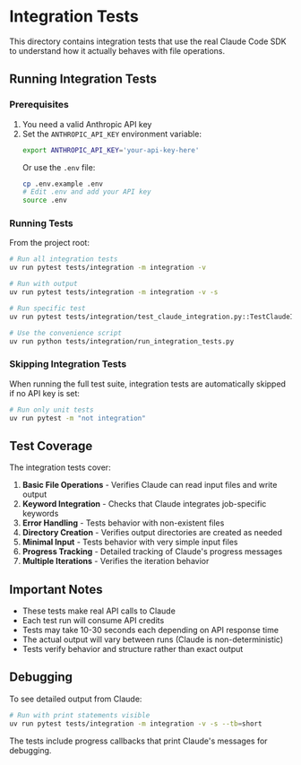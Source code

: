 # Integration Tests

This directory contains integration tests that use the real Claude Code SDK to understand how it actually behaves with file operations.

## Running Integration Tests

### Prerequisites

1. You need a valid Anthropic API key
2. Set the `ANTHROPIC_API_KEY` environment variable:
   ```bash
   export ANTHROPIC_API_KEY='your-api-key-here'
   ```
   Or use the `.env` file:
   ```bash
   cp .env.example .env
   # Edit .env and add your API key
   source .env
   ```

### Running Tests

From the project root:

```bash
# Run all integration tests
uv run pytest tests/integration -m integration -v

# Run with output
uv run pytest tests/integration -m integration -v -s

# Run specific test
uv run pytest tests/integration/test_claude_integration.py::TestClaudeIntegration::test_basic_file_operations -v -s

# Use the convenience script
uv run python tests/integration/run_integration_tests.py
```

### Skipping Integration Tests

When running the full test suite, integration tests are automatically skipped if no API key is set:

```bash
# Run only unit tests
uv run pytest -m "not integration"
```

## Test Coverage

The integration tests cover:

1. **Basic File Operations** - Verifies Claude can read input files and write output
2. **Keyword Integration** - Checks that Claude integrates job-specific keywords
3. **Error Handling** - Tests behavior with non-existent files
4. **Directory Creation** - Verifies output directories are created as needed
5. **Minimal Input** - Tests behavior with very simple input files
6. **Progress Tracking** - Detailed tracking of Claude's progress messages
7. **Multiple Iterations** - Verifies the iteration behavior

## Important Notes

- These tests make real API calls to Claude
- Each test run will consume API credits
- Tests may take 10-30 seconds each depending on API response time
- The actual output will vary between runs (Claude is non-deterministic)
- Tests verify behavior and structure rather than exact output

## Debugging

To see detailed output from Claude:

```bash
# Run with print statements visible
uv run pytest tests/integration -m integration -v -s --tb=short
```

The tests include progress callbacks that print Claude's messages for debugging.